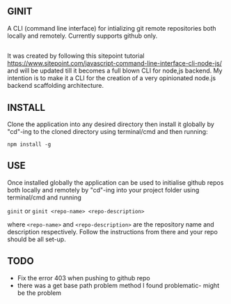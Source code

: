 ## GINIT
A CLI (command line interface) for intializing git remote repositories both locally
and remotely. Currently supports github only.
##
It was created by following this sitepoint tutorial https://www.sitepoint.com/javascript-command-line-interface-cli-node-js/
and will be updated till it becomes a full blown CLI for node,js backend. 
My intention is to make it a CLI for the creation of a very opinionated
node.js backend scaffolding architecture.
##  INSTALL
Clone the application into any desired directory then install it globally by "cd"-ing
to the cloned directory using terminal/cmd and then running:</br>

`npm install -g`

## USE
Once installed globally the application can be used to initialise github repos both
locally and remotely by "cd"-ing into your project folder using terminal/cmd and
running </br>

`ginit` or `ginit <repo-name> <repo-description>` </br>

where `<repo-name>` and `<repo-description>` are the repository name 
and description respectively. Follow the instructions from there
and your repo should be all set-up.

## TODO
<ul>
    <li>Fix the error 403 when pushing to github repo</li>
    <li>there was a get base path problem method I found problematic- might be the problem</li>
</ul>

